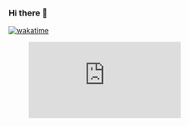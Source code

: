 ### Hi there 👋
[![wakatime](https://wakatime.com/badge/user/9292469a-499a-4717-95fa-44a897b83788.svg)](https://wakatime.com/@9292469a-499a-4717-95fa-44a897b83788)

<figure><embed src="https://wakatime.com/share/@9292469a-499a-4717-95fa-44a897b83788/27fd7a72-600b-44ab-8357-276ea343bba0.svg"></embed></figure>

<!--
**Hawstyyy/Hawstyyy** is a ✨ _special_ ✨ repository because its `README.md` (this file) appears on your GitHub profile.

Here are some ideas to get you started:

- 🔭 I’m currently working on ...
- 🌱 I’m currently learning ...
- 👯 I’m looking to collaborate on ...
- 🤔 I’m looking for help with ...
- 💬 Ask me about ...
- 📫 How to reach me: ...
- 😄 Pronouns: ...
- ⚡ Fun fact: ...
-->
